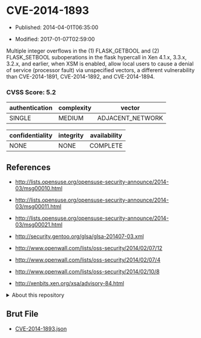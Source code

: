 # CVE-2014-1893

- Published: 2014-04-01T06:35:00

- Modified: 2017-01-07T02:59:00

Multiple integer overflows in the (1) FLASK_GETBOOL and (2) FLASK_SETBOOL suboperations in the flask hypercall in Xen 4.1.x, 3.3.x, 3.2.x, and earlier, when XSM is enabled, allow local users to cause a denial of service (processor fault) via unspecified vectors, a different vulnerability than CVE-2014-1891, CVE-2014-1892, and CVE-2014-1894.

### CVSS Score: **5.2**

| authentication | complexity | vector |
| --- | --- | --- |
| SINGLE | MEDIUM | ADJACENT_NETWORK |

| confidentiality | integrity | availability |
| --- | --- | --- |
| NONE | NONE | COMPLETE |

## References

* http://lists.opensuse.org/opensuse-security-announce/2014-03/msg00010.html

* http://lists.opensuse.org/opensuse-security-announce/2014-03/msg00011.html

* http://lists.opensuse.org/opensuse-security-announce/2014-03/msg00021.html

* http://security.gentoo.org/glsa/glsa-201407-03.xml

* http://www.openwall.com/lists/oss-security/2014/02/07/12

* http://www.openwall.com/lists/oss-security/2014/02/07/4

* http://www.openwall.com/lists/oss-security/2014/02/10/8

* http://xenbits.xen.org/xsa/advisory-84.html

<details>
<summary>About this repository</summary> 

  This repository is part of the project [Live Hack CVE](https://github.com/Live-Hack-CVE). Main website can be found [www.live-hack.org](https://www.live-hack.org) 
  
  Made by [Sn0wAlice](https://github.com/Sn0wAlice) for the people that care about security and need to have a feed of the latest CVEs. Hope you enjoy it, don't forget to star the repo and follow me on [Twitter](https://twitter.com/Sn0wAlice) and [Github](https://github.com/Sn0wAlice). And that is my [personnal website](https://www.alice-snow.me/)

  - [Home Page](https://github.com/Live-Hack-CVE)
  - [Framework](https://github.com/Live-Hack-CVE/cve-framework)
  - [CVE database](https://github.com/Live-Hack-CVE/full_database)
  - [Changelog](https://github.com/Live-Hack-CVE/Changelog)
</details>

## Brut File

* [CVE-2014-1893.json](https://raw.githubusercontent.com/Live-Hack-CVE/full_database/main/cves/2014/CVE-2014-1893.json)

